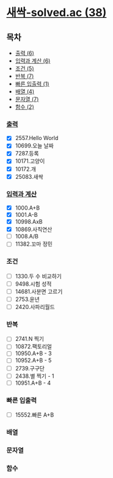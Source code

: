 # [새싹-solved.ac (38)](https://solved.ac/problems/sprout)

##  목차

- [출력 (6)](#출력)
- [입력과 계산 (6)](#입력과-계산)
- [조건 (5)](#조건)
- [반복 (7)](#반복)
- [빠른 입출력 (1)](#빠른-입출력)
- [배열 (4)](#배열)
- [문자열 (7)](#문자열)
- [함수 (2)](#함수)

### [출력](./output.java)

- [x] 2557.Hello World
- [x] 10699.오늘 날짜
- [x] 7287.등록
- [x] 10171.고양이
- [x] 10172.개
- [x] 25083.새싹

### [입력과 계산](./input.java)

- [x] 1000.A+B
- [x] 1001.A-B
- [x] 10998.AxB
- [x] 10869.사칙연산
- [ ] 1008.A/B
- [ ] 11382.꼬마 정민

### 조건

- [ ] 1330.두 수 비교하기 
- [ ] 9498.시험 성적 
- [ ] 14681.사분면 고르기 
- [ ] 2753.윤년 
- [ ] 2420.사파리월드

### 반복

- [ ] 2741.N 찍기
- [ ] 10872.팩토리얼
- [ ] 10950.A+B - 3
- [ ] 10952.A+B - 5
- [ ] 2739.구구단
- [ ] 2438.별 찍기 - 1
- [ ] 10951.A+B - 4

### 빠른 입출력

- [ ] 15552.빠른 A+B

### 배열
### 문자열
### 함수